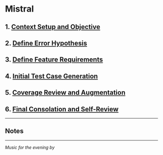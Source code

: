 # Mistral

## 1. [Context Setup and Objective](../../01-context-setup-and-objectives.md)



## 2. [Define Error Hypothesis](../../02-define-error-hypothesis-prompt.md)



## 3. [Define Feature Requirements](../../03-define-feature-requirements-prompt.md)



## 4. [Initial Test Case Generation](../../04-initial-test-case-generation-prompt.md)



## 5. [Coverage Review and Augmentation](../../05-coverage-review-and-augmentation-prompt.md)



## 6. [Final Consolation and Self-Review](../../06-final-consolidation-and-self-review-prompt.md)


---

## Notes


---

_Music for the evening by []()_

